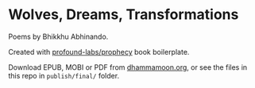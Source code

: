 
Wolves, Dreams, Transformations
===========================

Poems by Bhikkhu Abhinando.

Created with [profound-labs/prophecy](https://github.com/profound-labs/prophecy) book boilerplate.

Download EPUB, MOBI or PDF from [dhammamoon.org](http://dhammamoon.org/index.php?id=5), or see the files in this repo in `publish/final/` folder.

